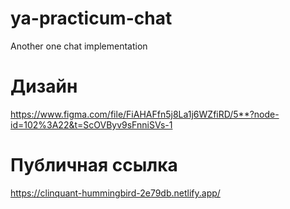 # ya-practicum-chat
Another one chat implementation

# Дизайн
https://www.figma.com/file/FiAHAFfn5j8La1j6WZfiRD/5**?node-id=102%3A22&t=ScOVByv9sFnniSVs-1

# Публичная ссылка
https://clinquant-hummingbird-2e79db.netlify.app/
